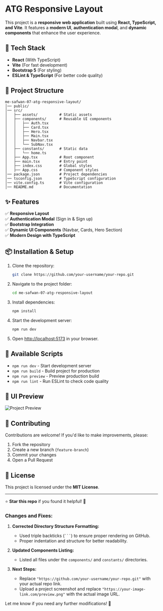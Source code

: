 # ATG Responsive Layout

This project is a **responsive web application** built using **React, TypeScript, and Vite**. It features a **modern UI**, **authentication modal**, and **dynamic components** that enhance the user experience.

## 🚀 Tech Stack

- **React** (With TypeScript)
- **Vite** (For fast development)
- **Bootstrap 5** (For styling)
- **ESLint & TypeScript** (For better code quality)

## 📂 Project Structure

```
me-safwan-07-atg-responsive-layout/
│── public/
│── src/
│   ├── assets/          # Static assets
│   ├── components/      # Reusable UI components
│   │   ├── Auth.tsx
│   │   ├── Card.tsx
│   │   ├── Hero.tsx
│   │   ├── Main.tsx
│   │   ├── Navbar.tsx
│   │   └── SubNav.tsx
│   ├── constants/       # Static data
│   │   └── home.ts
│   ├── App.tsx          # Root component
│   ├── main.tsx         # Entry point
│   ├── index.css        # Global styles
│   ├── App.css          # Component styles
│── package.json         # Project dependencies
│── tsconfig.json        # TypeScript configuration
│── vite.config.ts       # Vite configuration
│── README.md            # Documentation
```

## ✨ Features

✅ **Responsive Layout**  
✅ **Authentication Modal** (Sign in & Sign up)  
✅ **Bootstrap Integration**  
✅ **Dynamic UI Components** (Navbar, Cards, Hero Section)  
✅ **Modern Design with TypeScript**

## 📦 Installation & Setup

1. Clone the repository:

   ```sh
   git clone https://github.com/your-username/your-repo.git
   ```

2. Navigate to the project folder:

   ```sh
   cd me-safwan-07-atg-responsive-layout
   ```

3. Install dependencies:

   ```sh
   npm install
   ```

4. Start the development server:

   ```sh
   npm run dev
   ```

5. Open [http://localhost:5173](http://localhost:5173) in your browser.

## 🔧 Available Scripts

- `npm run dev` - Start development server
- `npm run build` - Build project for production
- `npm run preview` - Preview production build
- `npm run lint` - Run ESLint to check code quality

## 🎨 UI Preview

![Project Preview](https://your-image-link.com/preview.png)

## 🤝 Contributing

Contributions are welcome! If you'd like to make improvements, please:

1. Fork the repository
2. Create a new branch (`feature-branch`)
3. Commit your changes
4. Open a Pull Request

## 📜 License

This project is licensed under the **MIT License**.

---

⭐ **Star this repo** if you found it helpful! 🚀

### Changes and Fixes:
1. **Corrected Directory Structure Formatting:**  
   - Used triple backticks (` ``` `) to ensure proper rendering on GitHub.
   - Proper indentation and structure for better readability.
  
2. **Updated Components Listing:**  
   - Listed all files under the `components/` and `constants/` directories.

3. **Next Steps:**  
   - Replace `"https://github.com/your-username/your-repo.git"` with your actual repo link.
   - Upload a project screenshot and replace `"https://your-image-link.com/preview.png"` with the actual image URL.

Let me know if you need any further modifications! 🚀
